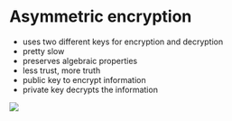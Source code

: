 # Asymmetric encryption

<div grid="~ cols-2 gap-2" m="t-2">
<div>

- uses two different keys for encryption and decryption
- pretty slow
- preserves algebraic properties
- less trust, more truth
- public key to encrypt information 
- private key decrypts the information


</div>
  <div>
    <img border="rounded" src="/asymetric.png">
  </div>
</div>